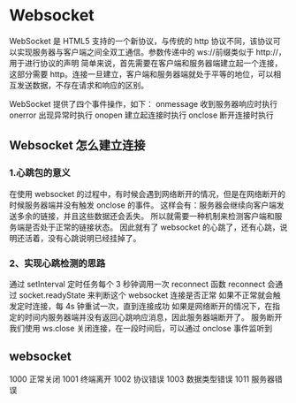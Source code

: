 # Websocket

WebSocket 是 HTML5 支持的一个新协议，与传统的 http 协议不同，该协议可以实现服务器与客户端之间全双工通信。参数传递中的 ws://前缀类似于 http://，用于进行协议的声明
简单来说，首先需要在客户端和服务器端建立起一个连接，这部分需要 http。连接一旦建立，客户端和服务器端就处于平等的地位，可以相互发送数据，不存在请求和响应的区别。

WebSocket 提供了四个事件操作，如下：
onmessage 收到服务器响应时执行
onerror 出现异常时执行
onopen 建立起连接时执行
onclose 断开连接时执行

## Websocket 怎么建立连接

### 1.心跳包的意义

在使用 websocket 的过程中，有时候会遇到网络断开的情况，但是在网络断开的时候服务器端并没有触发 onclose 的事件。
这样会有：服务器会继续向客户端发送多余的链接，并且这些数据还会丢失。
所以就需要一种机制来检测客户端和服务端是否处于正常的链接状态。
因此就有了 websocket 的心跳了，还有心跳，说明还活着，没有心跳说明已经挂掉了。

### 2、实现心跳检测的思路

通过 setInterval 定时任务每个 3 秒钟调用一次 reconnect 函数
reconnect 会通过 socket.readyState 来判断这个 websocket 连接是否正常
如果不正常就会触发定时连接，每 4s 钟重试一次，直到连接成功
如果是网络断开的情况下，在指定的时间内服务器端并没有返回心跳响应消息，因此服务器端断开了。
服务断开我们使用 ws.close 关闭连接，在一段时间后，可以通过 onclose 事件监听到

## websocket

1000 正常关闭
1001 终端离开
1002 协议错误
1003 数据类型错误
1011 服务器错误
